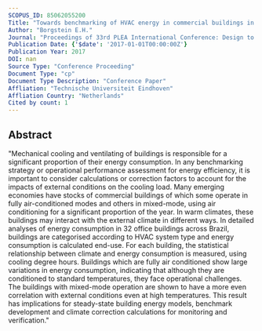 ```yaml
---
SCOPUS_ID: 85062055200
Title: "Towards benchmarking of HVAC energy in commercial buildings in warm climates"
Author: "Borgstein E.H."
Journal: "Proceedings of 33rd PLEA International Conference: Design to Thrive, PLEA 2017"
Publication Date: {'$date': '2017-01-01T00:00:00Z'}
Publication Year: 2017
DOI: nan
Source Type: "Conference Proceeding"
Document Type: "cp"
Document Type Description: "Conference Paper"
Affliation: "Technische Universiteit Eindhoven"
Affliation Country: "Netherlands"
Cited by count: 1
---
```


## Abstract
"Mechanical cooling and ventilating of buildings is responsible for a significant proportion of their energy consumption. In any benchmarking strategy or operational performance assessment for energy efficiency, it is important to consider calculations or correction factors to account for the impacts of external conditions on the cooling load. Many emerging economies have stocks of commercial buildings of which some operate in fully air-conditioned modes and others in mixed-mode, using air conditioning for a significant proportion of the year. In warm climates, these buildings may interact with the external climate in different ways. In detailed analyses of energy consumption in 32 office buildings across Brazil, buildings are categorised according to HVAC system type and energy consumption is calculated end-use. For each building, the statistical relationship between climate and energy consumption is measured, using cooling degree hours. Buildings which are fully air conditioned show large variations in energy consumption, indicating that although they are conditioned to standard temperatures, they face operational challenges. The buildings with mixed-mode operation are shown to have a more even correlation with external conditions even at high temperatures. This result has implications for steady-state building energy models, benchmark development and climate correction calculations for monitoring and verification."
